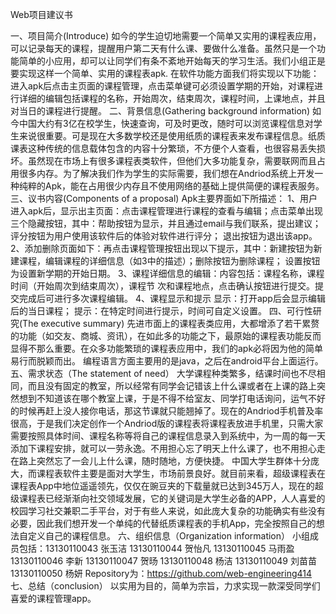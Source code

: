 Web项目建议书

一、项目简介(Introduce)
  如今的学生迫切地需要一个简单又实用的课程表应用，可以记录每天的课程，提醒用户第二天有什么课、要做什么准备。虽然只是一个功能简单的小应用，却可以让同学们有条不紊地开始每天的学习生活。我们小组正是要实现这样一个简单、实用的课程表apk.
在软件功能方面我们将实现以下功能：进入apk后点击主页面的课程管理，点击菜单键可必须设置学期的开始，对课程进行详细的编辑包括课程的名称，开始周次，结束周次，课程时间，上课地点，并且对当日的课程进行提醒。
二、背景信息(Gathering background information)
  如今中国大约有3亿在校学生，快速查询，可及时更改，随时可以浏览课程信息对学生来说很重要。可是现在大多数学校还是使用纸质的课程表来发布课程信息。纸质课表这种传统的信息载体包含的内容十分繁琐，不方便个人查看，也很容易丢失损坏。虽然现在市场上有很多课程表类软件，但他们大多功能复杂，需要联网而且占用很多内存。为了解决我们作为学生的实际需要，我们想在Andriod系统上开发一种纯粹的Apk，能在占用很少内存且不使用网络的基础上提供简便的课程表服务。
三、议书内容(Components of a proposal)
  Apk主要界面如下所描述：
   1、用户进入apk后，显示出主页面：点击课程管理进行课程的查看与编辑；点击菜单出现三个隐藏按钮，其中：帮助按钮为显示，并且通过email与我们联系，提出建议；评分按钮为用户使用该软件后的体验对软件进行评分；
退出按钮为退出该app。
   2、添加删除页面如下：再点击课程管理按钮出现以下提示，其中：新建按钮为新建课程，编辑课程的详细信息（如3中的描述）；删除按钮为删除课程；
设置按钮为设置新学期的开始日期。
   3、课程详细信息的编辑：内容包括：课程名称，课程时间（开始周次到结束周次），课程节 次和课程地点，点击确认按钮进行提交。提交完成后可进行多次课程编辑。
   4、课程显示和提示
         显示：打开app后会显示编辑后的当日课程；
         提示：在特定时间进行提示，时间可自定义设置。
四、可行性研究(The executive summary)
  先进市面上的课程表类应用，大都增添了若干累赘的功能（如交友、商城、资讯），在如此多的功能之下，最原始的课程表功能反而显得不那么重要。在众多功能繁琐的课程表应用中，我们的apk必将因为他的简单易行而脱颖而出。
  编程语言方面主要用的是java，之后在android平台上面运行。
五、需求状态（The statement of need）
  大学课程种类繁多，结课时间也不尽相同，而且没有固定的教室，所以经常有同学会记错该上什么课或者在上课的路上突然想到不知道该在哪个教室上课，于是不得不给室友、同学打电话询问，运气不好的时候再赶上没人接你电话，那这节课就只能翘掉了。现在的Andriod手机普及率很高，于是我们决定创作一个Andriod版的课程表将课程表放进手机里，只需大家需要按照具体时间、课程名称等将自己的课程信息录入到系统中，为一周的每一天添加下课程安排，就可以一劳永逸。不用担心忘了明天上什么课了，也不用担心走在路上突然忘了一会儿上什么课，随时随地，方便快捷。
中国大学生群体十分庞大，而课程表软件主要是面对大学生，市场前景良好。就目前来看，超级课程表在课程表App中地位遥遥领先，仅仅在豌豆夹的下载量就已达到345万人，现在的超级课程表已经渐渐向社交领域发展，它的关键词是大学生必备的APP，人人喜爱的校园学习社交兼职二手平台，对于有些人来说，如此庞大复杂的功能确实有些没有必要，因此我们想开发一个单纯的代替纸质课程表的手机App，完全按照自己的想法自定义自己的课程信息。
六、组织信息（Organization information）
  小组成员包括：13130110043 张玉洁
                13130110044 贺怡凡
                13130110045 马雨盈
                13130110046 李新
                13130110047 贺旸
                13130110048 杨洁
                13130110049 刘苗苗
                13130110050 杨妍
Repository为：https://github.com/web-engineering414
七、总结（conclusion）
  以实用为目的，简单为宗旨，力求实现一款深受同学们喜爱的课程管理app。
